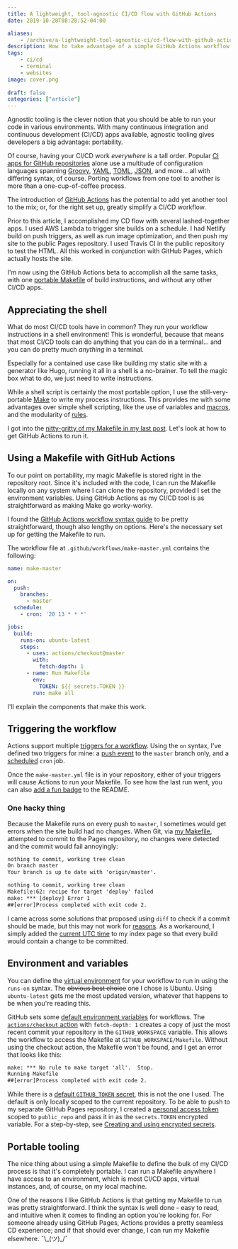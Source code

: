 ```yaml
---
title: A lightweight, tool-agnostic CI/CD flow with GitHub Actions
date: 2019-10-28T08:28:52-04:00

aliases:
    - /archive/a-lightweight-tool-agnostic-ci/cd-flow-with-github-actions/
description: How to take advantage of a simple GitHub Actions workflow without sacrificing agnostic tooling.
tags:
    - ci/cd
    - terminal
    - websites
image: cover.png
 
draft: false
categories: ["article"]
---
```


Agnostic tooling is the clever notion that you should be able to run your code in various environments. With many continuous integration and continuous development (CI/CD) apps available, agnostic tooling gives developers a big advantage: portability.

Of course, having your CI/CD work *everywhere* is a tall order. Popular [CI apps for GitHub repositories](https://github.com/marketplace/category/continuous-integration) alone use a multitude of configuration languages spanning [Groovy](https://groovy-lang.org/syntax.html), [YAML](https://yaml.org/), [TOML](https://github.com/toml-lang/toml), [JSON](https://json.org/), and more... all with differing syntax, of course. Porting workflows from one tool to another is more than a one-cup-of-coffee process.

The introduction of [GitHub Actions](https://github.com/features/actions) has the potential to add yet another tool to the mix; or, for the right set up, greatly simplify a CI/CD workflow.

Prior to this article, I accomplished my CD flow with several lashed-together apps. I used AWS Lambda to trigger site builds on a schedule. I had Netlify build on push triggers, as well as run image optimization, and then push my site to the public Pages repository. I used Travis CI in the public repository to test the HTML. All this worked in conjunction with GitHub Pages, which actually hosts the site.

I'm now using the GitHub Actions beta to accomplish all the same tasks, with one [portable Makefile](/posts/a-portable-makefile-for-continuous-delivery-with-hugo-and-github-pages/) of build instructions, and without any other CI/CD apps.

## Appreciating the shell

What do most CI/CD tools have in common? They run your workflow instructions in a shell environment! This is wonderful, because that means that most CI/CD tools can do anything that you can do in a terminal... and you can do pretty much *anything* in a terminal.

Especially for a contained use case like building my static site with a generator like Hugo, running it all in a shell is a no-brainer. To tell the magic box what to do, we just need to write instructions.

While a shell script is certainly the most portable option, I use the still-very-portable [Make](https://en.wikipedia.org/wiki/Make_(software)) to write my process instructions. This provides me with some advantages over simple shell scripting, like the use of variables and [macros](https://en.wikipedia.org/wiki/Make_(software)#Macros), and the modularity of [rules](https://en.wikipedia.org/wiki/Makefile#Rules).

I got into the [nitty-gritty of my Makefile in my last post](/posts/a-portable-makefile-for-continuous-delivery-with-hugo-and-github-pages/). Let's look at how to get GitHub Actions to run it.

## Using a Makefile with GitHub Actions

To our point on portability, my magic Makefile is stored right in the repository root. Since it's included with the code, I can run the Makefile locally on any system where I can clone the repository, provided I set the environment variables. Using GitHub Actions as my CI/CD tool is as straightforward as making Make go worky-worky.

I found the [GitHub Actions workflow syntax guide](https://docs.github.com/en/actions/using-workflows/workflow-syntax-for-github-actions) to be pretty straightforward, though also lengthy on options. Here's the necessary set up for getting the Makefile to run.

The workflow file at `.github/workflows/make-master.yml` contains the following:

```yml
name: make-master

on:
  push:
    branches:
      - master
  schedule:
    - cron: '20 13 * * *'

jobs:
  build:
    runs-on: ubuntu-latest
    steps:
      - uses: actions/checkout@master
        with:
          fetch-depth: 1
      - name: Run Makefile
        env:
          TOKEN: ${{ secrets.TOKEN }}
        run: make all
```

I'll explain the components that make this work.

## Triggering the workflow

Actions support multiple [triggers for a workflow](https://docs.github.com/en/actions/using-workflows/events-that-trigger-workflows). Using the `on` syntax, I've defined two triggers for mine: a [push event](https://docs.github.com/en/actions/using-workflows/workflow-syntax-for-github-actions#onpushbranchestagsbranches-ignoretags-ignore) to the `master` branch only, and a [scheduled](https://docs.github.com/en/actions/using-workflows/events-that-trigger-workflows#schedule) `cron` job.

Once the `make-master.yml` file is in your repository, either of your triggers will cause Actions to run your Makefile. To see how the last run went, you can also [add a fun badge](https://docs.github.com/en/actions/monitoring-and-troubleshooting-workflows/adding-a-workflow-status-badge) to the README.

### One hacky thing

Because the Makefile runs on every push to `master`, I sometimes would get errors when the site build had no changes. When Git, via [my Makefile](/posts/a-portable-makefile-for-continuous-delivery-with-hugo-and-github-pages/), attempted to commit to the Pages repository, no changes were detected and the commit would fail annoyingly:

```txt
nothing to commit, working tree clean
On branch master
Your branch is up to date with 'origin/master'.

nothing to commit, working tree clean
Makefile:62: recipe for target 'deploy' failed
make: *** [deploy] Error 1
##[error]Process completed with exit code 2.
```

I came across some solutions that proposed using `diff` to check if a commit should be made, but this may not work for [reasons](https://github.com/benmatselby/hugo-deploy-gh-pages/issues/4). As a workaround, I simply added the [current UTC time](https://gohugo.io/methods/time/utc/) to my index page so that every build would contain a change to be committed.

## Environment and variables

You can define the [virtual environment](https://docs.github.com/en/actions/using-github-hosted-runners/about-github-hosted-runners#supported-runners-and-hardware-resources) for your workflow to run in using the `runs-on` syntax. The ~~obvious best choice~~ one I chose is Ubuntu. Using `ubuntu-latest` gets me the most updated version, whatever that happens to be when you're reading this.

GitHub sets some [default environment variables](https://docs.github.com/en/actions/learn-github-actions/environment-variables#default-environment-variables) for workflows. The [`actions/checkout` action](https://github.com/actions/checkout) with `fetch-depth: 1` creates a copy of just the most recent commit your repository in the `GITHUB_WORKSPACE` variable. This allows the workflow to access the Makefile at `GITHUB_WORKSPACE/Makefile`. Without using the checkout action, the Makefile won't be found, and I get an error that looks like this:

```txt
make: *** No rule to make target 'all'.  Stop.
Running Makefile
##[error]Process completed with exit code 2.
```

While there is a [default `GITHUB_TOKEN` secret](https://docs.github.com/en/actions/security-guides/automatic-token-authentication), this is not the one I used. The default is only locally scoped to the current repository. To be able to push to my separate GitHub Pages repository, I created a [personal access token](https://github.com/settings/tokens) scoped to `public_repo` and pass it in as the `secrets.TOKEN` encrypted variable. For a step-by-step, see [Creating and using encrypted secrets](https://docs.github.com/en/actions/security-guides/encrypted-secrets).

## Portable tooling

The nice thing about using a simple Makefile to define the bulk of my CI/CD process is that it's completely portable. I can run a Makefile anywhere I have access to an environment, which is most CI/CD apps, virtual instances, and, of course, on my local machine.

One of the reasons I like GitHub Actions is that getting my Makefile to run was pretty straightforward. I think the syntax is well done - easy to read, and intuitive when it comes to finding an option you're looking for. For someone already using GitHub Pages, Actions provides a pretty seamless CD experience; and if that should ever change, I can run my Makefile elsewhere. ¯\\\_(ツ)\_/¯
